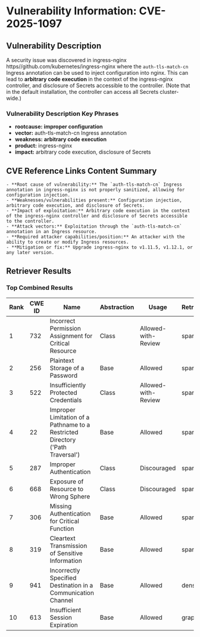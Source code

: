 # Vulnerability Information: CVE-2025-1097

## Vulnerability Description
A security issue was discovered in ingress-nginx https//github.com/kubernetes/ingress-nginx where the `auth-tls-match-cn` Ingress annotation can be used to inject configuration into nginx. This can lead to **arbitrary code execution** in the context of the ingress-nginx controller, and disclosure of Secrets accessible to the controller. (Note that in the default installation, the controller can access all Secrets cluster-wide.)

### Vulnerability Description Key Phrases
- **rootcause:** **improper configuration**
- **vector:** auth-tls-match-cn Ingress annotation
- **weakness:** **arbitrary code execution**
- **product:** ingress-nginx
- **impact:** arbitrary code execution, disclosure of Secrets

## CVE Reference Links Content Summary
```
- **Root cause of vulnerability:** The `auth-tls-match-cn` Ingress annotation in ingress-nginx is not properly sanitized, allowing for configuration injection.
- **Weaknesses/vulnerabilities present:** Configuration injection, arbitrary code execution, and disclosure of Secrets.
- **Impact of exploitation:** Arbitrary code execution in the context of the ingress-nginx controller and disclosure of Secrets accessible to the controller.
- **Attack vectors:** Exploitation through the `auth-tls-match-cn` annotation in an Ingress resource.
- **Required attacker capabilities/position:** An attacker with the ability to create or modify Ingress resources.
- **Mitigation or fix:** Upgrade ingress-nginx to v1.11.5, v1.12.1, or any later version.
```

## Retriever Results

### Top Combined Results

| Rank | CWE ID | Name | Abstraction | Usage  | Retrievers | Individual Scores |
|------|--------|------|-------------|-------|------------|-------------------|
| 1 | 732 | Incorrect Permission Assignment for Critical Resource | Class | Allowed-with-Review | sparse | 0.392 |
| 2 | 256 | Plaintext Storage of a Password | Base | Allowed | sparse | 0.388 |
| 3 | 522 | Insufficiently Protected Credentials | Class | Allowed-with-Review | sparse | 0.384 |
| 4 | 22 | Improper Limitation of a Pathname to a Restricted Directory ('Path Traversal') | Base | Allowed | sparse | 0.382 |
| 5 | 287 | Improper Authentication | Class | Discouraged | sparse | 0.381 |
| 6 | 668 | Exposure of Resource to Wrong Sphere | Class | Discouraged | sparse | 0.379 |
| 7 | 306 | Missing Authentication for Critical Function | Base | Allowed | sparse | 0.367 |
| 8 | 319 | Cleartext Transmission of Sensitive Information | Base | Allowed | sparse | 0.366 |
| 9 | 941 | Incorrectly Specified Destination in a Communication Channel | Base | Allowed | dense | 0.541 |
| 10 | 613 | Insufficient Session Expiration | Base | Allowed | graph | 0.002 |


